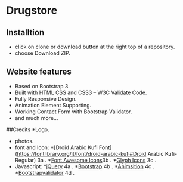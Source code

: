 # Drugstore

## Installtion
* click on clone or download button at the right top of a repository.
* choose Download ZIP.

## Website features
* Based on Bootstrap 3.
* Built with HTML CSS and CSS3 – W3C Validate Code.
* Fully Responsive Design.
* Animation Element Supporting.
* Working Contact Form with Bootstrap Validator.
* and much more…

##Credits
*Logo.
* photos.
* font and Icon:
  *[Droid Arabic Kufi Font](https://fontlibrary.org/it/font/droid-arabic-kufi#Droid Arabic Kufi-Regular) 3a .
  *[Font Awesome Icons](http://fontawesome.io/icons/)3b .
  *[Glyph Icons](https://getbootstrap.com/docs/3.3/components/#glyphicons) 3c .
* Javascript:
  *[jQuery](http://jquery.com/) 4a .
  *[Bootstrap](http://getbootstrap.com/) 4b .
  *[Animsition](http://mynameismatthieu.com/WOW/) 4c . 
  *[Bootstrapvalidator](http://bootstrapvalidator.votintsev.ru/getting-started) 4d .
